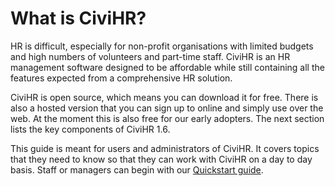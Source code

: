 What is CiviHR?
====================================

HR is difficult, especially for non-profit organisations with limited budgets and high numbers of volunteers and part-time staff. CiviHR is an HR management software designed to be affordable while still containing all the features expected from a comprehensive HR solution.


CiviHR is open source, which means you can download it for free. There is also a hosted version that you can sign up to online and simply use over the web. At the moment this is also free for our early adopters. The next section lists the key components of CiviHR 1.6.


This guide is meant for users and administrators of CiviHR. It covers topics that they need to know so that they can work with CiviHR on a day to day basis. Staff or managers can begin with our [Quickstart guide](/home/docs/staff-managers-quickstart.md).
